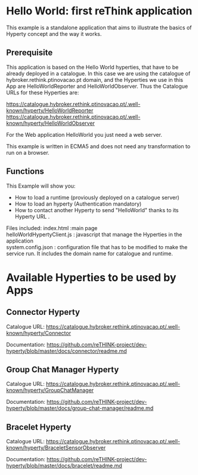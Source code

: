 


# Hello World: first reThink application
This example is a standalone application that aims to illustrate the basics of Hyperty concept and the way it works.


## Prerequisite

This application is based on the Hello World hyperties, that have to be already deployed in a catalogue. In this case we are using the catalogue of hybroker.rethink.ptinovacao.pt domain, and the Hyperties we use in this App are HelloWorldReporter and HelloWorldObserver. Thus the Catalogue URLs for these Hyperties are:

https://catalogue.hybroker.rethink.ptinovacao.pt/.well-known/hyperty/HelloWorldReporter  
https://catalogue.hybroker.rethink.ptinovacao.pt/.well-known/hyperty/HelloWorldObserver  

For the Web application HelloWorld you just need a web server.  

This example is written in ECMA5 and does not need any transformation to run on a browser.

## Functions
This Example will show you:  
 * How to load a runtime (proviously deployed on a catalogue server)  
 * How to load an hyperty (Authentication mandatory)  
 * How to contact another Hyperty to send "HelloWorld" thanks to its Hyperty URL .   

Files included:
index.html :main page  
helloWorldHypertyClient.js : javascript that manage the Hyperties in the application  
system.config.json : configuration file that has to be modified to make the service run. It includes the domain name for catalogue and runtime.

# Available Hyperties to be used by Apps

## Connector Hyperty

Catalogue URL:
https://catalogue.hybroker.rethink.ptinovacao.pt/.well-known/hyperty/Connector

Documentation:
https://github.com/reTHINK-project/dev-hyperty/blob/master/docs/connector/readme.md

## Group Chat Manager Hyperty

Catalogue URL:
https://catalogue.hybroker.rethink.ptinovacao.pt/.well-known/hyperty/GroupChatManager

Documentation:
https://github.com/reTHINK-project/dev-hyperty/blob/master/docs/group-chat-manager/readme.md

## Bracelet Hyperty

Catalogue URL:
https://catalogue.hybroker.rethink.ptinovacao.pt/.well-known/hyperty/BraceletSensorObserver

Documentation:
https://github.com/reTHINK-project/dev-hyperty/blob/master/docs/bracelet/readme.md
